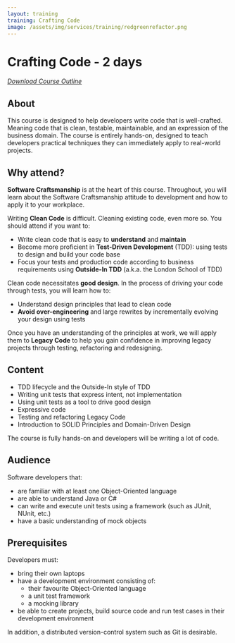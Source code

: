 ```yaml
---
layout: training
training: Crafting Code
image: /assets/img/services/training/redgreenrefactor.png
---
```


# Crafting Code - 2 days

<div class="training-download">
	<i class="fa fa-download training-download"><a href="/assets/pdf/custom/training/crafting-code.pdf" download> Download Course Outline</a></i>
</div>

## About

This course is designed to help developers write code that is well-crafted. Meaning code that is clean, testable, maintainable, and an expression of the business domain. The course is entirely hands-on, designed to teach developers practical techniques they can immediately apply to real-world projects.

## Why attend?

**Software Craftsmanship** is at the heart of this course. Throughout, you will learn about the Software Craftsmanship attitude to development and how to apply it to your workplace.

Writing **Clean Code** is difficult. Cleaning existing code, even more so. You should attend if you want to:

* Write clean code that is easy to **understand** and **maintain**
* Become more proficient in **Test-Driven Development** (TDD): using tests to design and build your code base
* Focus your tests and production code according to business requirements using **Outside-In TDD** (a.k.a. the London School of TDD)

Clean code necessitates **good design**. In the process of driving your code through tests, you will learn how to:

* Understand design principles that lead to clean code
* **Avoid over-engineering** and large rewrites by incrementally evolving your design using tests

Once you have an understanding of the principles at work, we will apply them to **Legacy Code** to help you gain confidence in improving legacy projects through testing, refactoring and redesigning.

## Content

* TDD lifecycle and the Outside-In style of TDD
* Writing unit tests that express intent, not implementation
* Using unit tests as a tool to drive good design
* Expressive code
* Testing and refactoring Legacy Code
* Introduction to SOLID Principles and Domain-Driven Design

The course is fully hands-on and developers will be writing a lot of code.

## Audience

Software developers that:

* are familiar with at least one Object-Oriented language
* are able to understand Java or C#
* can write and execute unit tests using a framework (such as JUnit, NUnit, etc.)
* have a basic understanding of mock objects

## Prerequisites

Developers must:

* bring their own laptops
* have a development environment consisting of:
  * their favourite Object-Oriented language
  * a unit test framework
  * a mocking library
* be able to create projects, build source code and run test cases in their development environment

In addition, a distributed version-control system such as Git is desirable.

 

